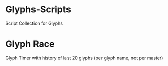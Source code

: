 # Glyphs-Scripts
Script Collection for Glyphs

# Glyph Race
Glyph Timer with history of last 20 glyphs (per glyph name, not per master)
